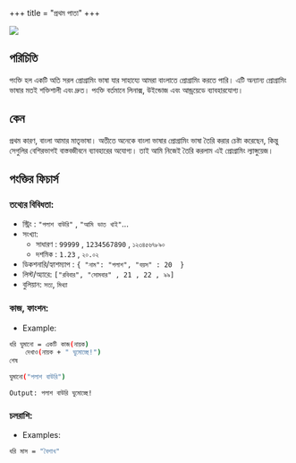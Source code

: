 +++
title = "প্রথম পাতা"
+++



![](/pankti_cover.png)

## পরিচিতি

পংক্তি হল একটি অতি সরল প্রোগ্রামিং ভাষা যার সাহায্যে আমরা বাংলাতে প্রোগ্রামিং করতে পারি। এটি অন্যান্য প্রোগ্রামিং ভাষার মতই শক্তিশালী এবং দ্রুত। পংক্তি বর্তমানে লিনাক্স, উইন্ডোজ এবং আন্ড্রয়েডে ব্যাবহারযোগ্য।


## কেন

প্রথম কারণ, বাংলা আমার মাতৃভাষা। অতীতে অনেকে বাংলা ভাষার প্রোগ্রামিং ভাষা তৈরি করার চেষ্টা করেছেন, কিন্তু সেগুলির বেশিরভাগই বাস্তবজীবনে ব্যাবহারের অযোগ্য। তাই আমি  নিজেই তৈরি করলাম এই প্রোগ্রামিং ল্যাঙ্গুয়েজ।

## পংক্তির ফিচার্স

###  তথ্যের বিবিধতা:
* স্ট্রিং : `"পলাশ বাউরি"` , `"আমি ভাত খাই"`...
* সংখ্যা:
    - সাধারণ : `99999` , `1234567890` , `১২৩৪৫৬৭৮৯০`
    - দশমিক : `1.23` , `২০.০২`
* ডিকশনারি/হ্যাশম্যাপ : `{ "নাম": "পলাশ", "বয়স" : 20  }`
* লিস্ট/অ্যারে: `["রবিবার", "সোমবার" , 21 , 22 , ৯৯]`
* বুলিয়ান: `সত্য`, `মিথ্যা`

### কাজ, ফাংশন:
* Example:
```bash
ধরি ঘুমানো = একটি কাজ(নায়ক)
    দেখাও(নায়ক + " ঘুমোচ্ছে!")
শেষ

ঘুমানো("পলাশ বাউরি")
```
```
Output: পলাশ বাউরি ঘুমোচ্ছে!
```
### চলরাশি:
* Examples:
```bash
ধরি মাস = "বৈশাখ"
```
